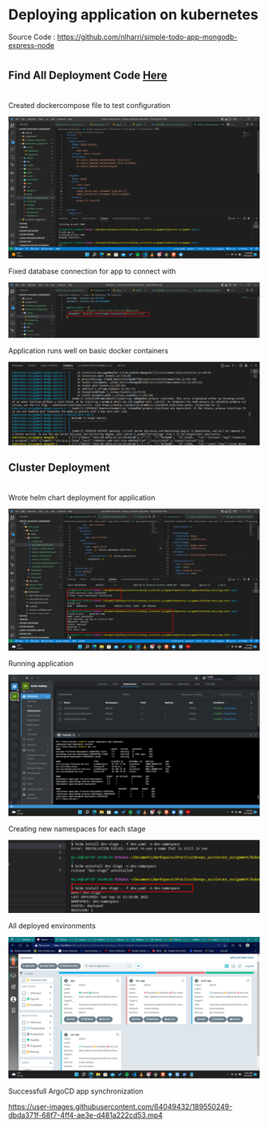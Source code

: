 # Deploying application on kubernetes

Source Code : https://github.com/nlharri/simple-todo-app-mongodb-express-node

#
## Find All Deployment Code [Here](./K8s/)
#

Created dockercompose file to test configuration

![](./screenshots/1.docker-compose_file.jpg)

Fixed database connection for app to connect with 

![](./screenshots/2.reorganized_db_setup.jpg)

Application runs well on basic docker containers

![](./screenshots/docker-compose-run.jpg)

## Cluster Deployment
#

Wrote helm chart deployment for application

![](./screenshots/4.helm_deploy.jpg)

Running application

![](./screenshots/5.deploy_success.jpg)

Creating new namespaces for each stage

![](./screenshots/6.dev_namespace_deploy.jpg)

All deployed environments

![](./screenshots/7.all_env.jpg)

Successfull ArgoCD app synchronization 

https://user-images.githubusercontent.com/64049432/189550249-dbda371f-68f7-4ff4-ae3e-d481a222cd53.mp4


